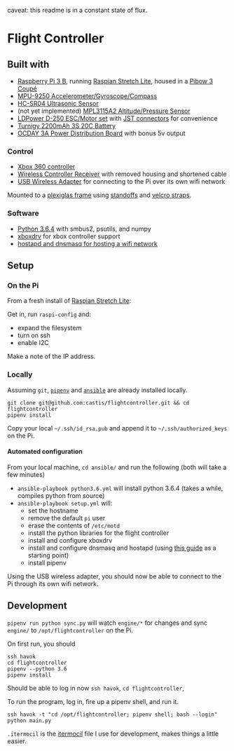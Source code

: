 caveat: this readme is in a constant state of flux.

# Flight Controller


## Built with

- [Raspberry Pi 3 B](https://www.raspberrypi.org/products/raspberry-pi-3-model-b/), running [Raspian Stretch Lite](https://www.raspberrypi.org/downloads/raspbian/), housed in a [Pibow 3 Coupé](https://shop.pimoroni.com/collections/raspberry-pi/products/pibow-coupe-for-raspberry-pi-3)
- [MPU-9250 Accelerometer/Gyroscope/Compass](https://www.amazon.com/gp/product/B01I1J0Z7Y)
- [HC-SR04 Ultrasonic Sensor](https://www.sparkfun.com/products/13959)
- (not yet implemented) [MPL3115A2 Altitude/Pressure Sensor](https://www.sparkfun.com/products/11084)
- [LDPower D-250 ESC/Motor set](https://hobbyking.com/en_us/ldpower-d250-2-multicopter-power-system-2206-1900kv-6-x-3-4-pack.html) with [JST connectors](https://www.amazon.com/gp/product/B01M5AHF0Z) for convenience
- [Turnigy 2200mAh 3S 20C Battery](https://hobbyking.com/en_us/turnigy-2200mah-3s-25c-lipo-pack.html)
- [OCDAY 3A Power Distribution Board](https://www.amazon.com/gp/product/B01IOHWHI8) with bonus 5v output


### Control

- [Xbox 360 controller](https://en.wikipedia.org/wiki/List_of_Xbox_360_accessories#Xbox_360_controllers)
- [Wireless Controller Receiver](https://en.wikipedia.org/wiki/List_of_Xbox_360_accessories#Wireless_Gaming_Receiver) with removed housing and shortened cable
- [USB Wireless Adapter](https://www.amazon.com/Edimax-EW-7811Un-150Mbps-Raspberry-Supports/dp/B003MTTJOY) for connecting to the Pi over its own wifi network

Mounted to a [plexiglas frame](https://www.amazon.com/gp/product/B000G6SJS8) using [standoffs](https://www.amazon.com/gp/product/B01DD07PTW) and [velcro straps](https://www.amazon.com/gp/product/B01JNZ4R4W).


### Software

- [Python 3.6.4](https://docs.python.org/3/) with smbus2, psutils, and numpy
- [xboxdrv](https://github.com/xboxdrv/xboxdrv) for xbox controller support
- [hostapd and dnsmasq for hosting a wifi network](https://frillip.com/using-your-raspberry-pi-3-as-a-wifi-access-point-with-hostapd/)


## Setup

### On the Pi

From a fresh install of [Raspian Stretch Lite](https://www.raspberrypi.org/downloads/raspbian/):

Get in, run `raspi-config` and:
- expand the filesystem
- turn on ssh
- enable I2C

Make a note of the IP address.


### Locally

Assuming `git`, [`pipenv`](https://docs.pipenv.org/install/#installing-pipenv) and [`ansible`](http://docs.ansible.com/ansible/latest/intro_installation.html) are already installed locally.

    git clone git@github.com:castis/flightcontroller.git && cd flightcontroller
    pipenv install

<!--
For easy network access, setup the Pi in `~/.ssh/config`

    Host havok
        User root
        IdentityFile ~/.ssh/id_rsa

and in `/etc/hosts`

    192.168.10.1    havok
-->



Copy your local `~/.ssh/id_rsa.pub` and append it to `~/.ssh/authorized_keys` on the Pi.

#### Automated configuration

From your local machine, `cd ansible/` and run the following (both will take a few minutes)

- `ansible-playbook python3.6.yml` will install python 3.6.4 (takes a while, compiles python from source)
- `ansible-playbook setup.yml` will:
  - set the hostname
  - remove the default `pi` user
  - erase the contents of `/etc/motd`
  - install the python libraries for the flight controller
  - install and configure xboxdrv
  - install and configure dnsmasq and hostapd (using [this guide](https://frillip.com/using-your-raspberry-pi-3-as-a-wifi-access-point-with-hostapd/) as a starting point)
  - install pipenv

Using the USB wireless adapter, you should now be able to connect to the Pi through its own wifi network.

## Development

`pipenv run python sync.py` will watch `engine/*` for changes and sync `engine/` to `/opt/flightcontroller` on the Pi.

On first run, you should

    ssh havok
    cd flightcontroller
    pipenv --python 3.6
    pipenv install

Should be able to log in now `ssh havok`, `cd flightcontroller`,

To run the program, log in, fire up a pipenv shell, and run it.

    ssh havok -t "cd /opt/flightcontroller; pipenv shell; bash --login"
    python main.py

`.itermocil` is the [itermocil](https://github.com/TomAnthony/itermocil) file I use for development, makes things a little easier.
